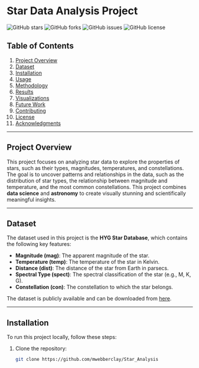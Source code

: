 # Star Data Analysis Project

![GitHub stars](https://img.shields.io/github/stars/your-username/Star_Analysis?style=social)
![GitHub forks](https://img.shields.io/github/forks/your-username/Star_Analysis?style=social)
![GitHub issues](https://img.shields.io/github/issues/your-username/Star_Analysis)
![GitHub license](https://img.shields.io/github/license/your-username/Star_Analysis)

## Table of Contents
1. [Project Overview](#project-overview)
2. [Dataset](#dataset)
3. [Installation](#installation)
4. [Usage](#usage)
5. [Methodology](#methodology)
6. [Results](#results)
7. [Visualizations](#visualizations)
8. [Future Work](#future-work)
9. [Contributing](#contributing)
10. [License](#license)
11. [Acknowledgments](#acknowledgments)

---

## Project Overview
This project focuses on analyzing star data to explore the properties of stars, such as their types, magnitudes, temperatures, and constellations. The goal is to uncover patterns and relationships in the data, such as the distribution of star types, the relationship between magnitude and temperature, and the most common constellations. This project combines **data science** and **astronomy** to create visually stunning and scientifically meaningful insights.

---

## Dataset
The dataset used in this project is the **HYG Star Database**, which contains the following key features:
- **Magnitude (mag)**: The apparent magnitude of the star.
- **Temperature (temp)**: The temperature of the star in Kelvin.
- **Distance (dist)**: The distance of the star from Earth in parsecs.
- **Spectral Type (spect)**: The spectral classification of the star (e.g., M, K, G).
- **Constellation (con)**: The constellation to which the star belongs.

The dataset is publicly available and can be downloaded from [here](http://www.astronexus.com/hyg).

---

## Installation
To run this project locally, follow these steps:

1. Clone the repository:
   ```bash
   git clone https://github.com/mwebberclay/Star_Analysis
